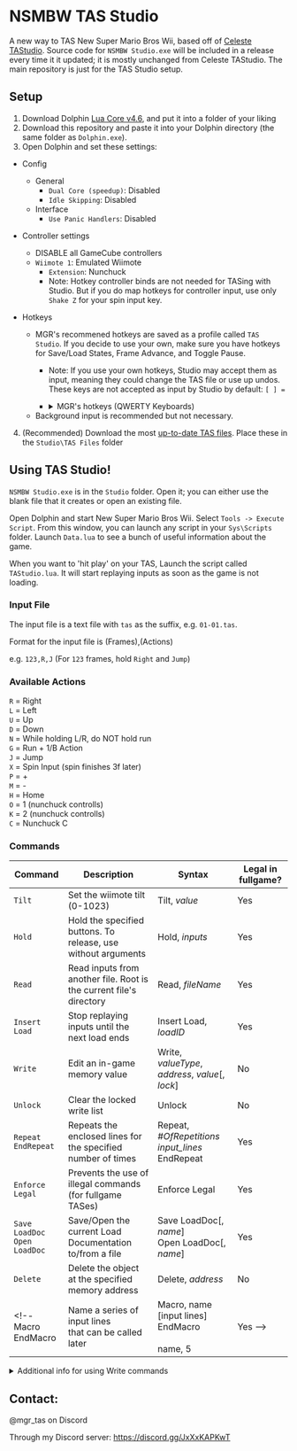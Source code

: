 # NSMBW TAS Studio
A new way to TAS New Super Mario Bros Wii, based off of [Celeste TAStudio](https://github.com/EverestAPI/CelesteTAS-EverestInterop/tree/a968bc96f958d67ddce3de84175f0e2b0bad1572). Source code for `NSMBW Studio.exe` will be included in a release every time it it updated; it is mostly unchanged from Celeste TAStudio. The main repository is just for the TAS Studio setup.

## Setup
1. Download Dolphin [Lua Core v4.6](https://github.com/MikeXander/Dolphin-Lua-Core/releases/tag/v4.6), and put it into a folder of your liking
2. Download this repository and paste it into your Dolphin directory (the same folder as `Dolphin.exe`).
3. Open Dolphin and set these settings:
- Config
  - General
    - `Dual Core (speedup)`: Disabled
    - `Idle Skipping`: Disabled
  - Interface
    - `Use Panic Handlers`: Disabled
    
- Controller settings
  - DISABLE all GameCube controllers
  - `Wiimote 1`: Emulated Wiimote
    - `Extension`: Nunchuck
    - Note: Hotkey controller binds are not needed for TASing with Studio. But if you do map hotkeys for controller input, use only `Shake Z` for your spin input key.

- Hotkeys
  - MGR's recommened hotkeys are saved as a profile called `TAS Studio`. If you decide to use your own, make sure you have hotkeys for Save/Load States, Frame Advance, and Toggle Pause.
    - Note: If you use your own hotkeys, Studio may accept them as input, meaning they could change the TAS file or use up undos. These keys are not accepted as input by Studio by default:  `[ ] =`
    - <details>
        <summary>MGR's hotkeys (QWERTY Keyboards)</summary>
      
        `[` = Frame Advance\
        `]` = Play/Pause\
        `Right Shift` = Uncap emulation speed
      
        `Alt`+`-` = Save state to selected slot\
        `=` = Load state from selected slot\
        `Ctrl`+`Shift`+`-` = Undo Save State\
        `Ctrl`+`Shift`+`=` = Undo Load State
      
        `Ctrl`+`Shift`+`1` = Select slot 1 (Use 1-9 and 0 to select slots 1-10)\
        `Alt`+`Shift`+`1` = Save state to slot 1 (Use 1-9 and 0 to save to slots 1-10)\
        `Alt`+`Shift`+`Q` = Load state from slot 1 (Use Q-P to load from slots 1-10)
   
        `Alt`+`;` = Start selected script\
        `Alt`+`'` = Cancel selected script\
        `Esc` = Stop the current emulation
      </details>
  - Background input is recommended but not necessary.

4. (Recommended) Download the most [up-to-date TAS files](https://github.com/MGR-tas/NsmbwTAS-Files). Place these in the `Studio\TAS Files` folder

## Using TAS Studio!

`NSMBW Studio.exe` is in the `Studio` folder. Open it; you can either use the blank file that it creates or open an existing file.

Open Dolphin and start New Super Mario Bros Wii. Select `Tools -> Execute Script`. From this window, you can launch any script in your `Sys\Scripts` folder. Launch `Data.lua` to see a bunch of useful information about the game.

When you want to 'hit play' on your TAS, Launch the script called `TAStudio.lua`. It will start replaying inputs as soon as the game is not loading.

### Input File
The input file is a text file with `tas` as the suffix, e.g. `01-01.tas`.

Format for the input file is (Frames),(Actions)

e.g. `123,R,J` (For `123` frames, hold `Right` and `Jump`)

### Available Actions
`R` = Right\
`L` = Left\
`U` = Up\
`D` = Down\
`N` = While holding L/R, do NOT hold run\
`G` = Run + 1/B Action\
`J` = Jump\
`X` = Spin Input (spin finishes 3f later)\
`P` = +\
`M` = -\
`H` = Home\
`O` = 1 (nunchuck controlls)\
`K` = 2 (nunchuck controlls)\
`C` = Nunchuck C

### Commands
Command|Description|Syntax|Legal in fullgame?
---|---|---|---
`Tilt`|Set the wiimote tilt (0-1023)|Tilt, *value*|Yes
`Hold`|Hold the specified buttons. To release, use without arguments|Hold, *inputs*|Yes
`Read`|Read inputs from another file. Root is the current file's directory|Read, *fileName*|Yes
`Insert Load`|Stop replaying inputs until the next load ends|Insert Load, *loadID*|Yes
`Write`|Edit an in-game memory value|Write, *valueType*, *address*, *value*[, *lock*]|No
`Unlock`|Clear the locked write list|Unlock|No
`Repeat`<br>`EndRepeat`|Repeats the enclosed lines for the specified number of times|Repeat, *#OfRepetitions*<br>*input_lines*<br>EndRepeat|Yes
`Enforce Legal`|Prevents the use of illegal commands (for fullgame TASes)|Enforce Legal|Yes
`Save LoadDoc`<br>`Open LoadDoc`|Save/Open the current Load Documentation to/from a file|Save LoadDoc[, *name*]<br>Open LoadDoc[, *name*]|Yes
`Delete`|Delete the object at the specified memory address|Delete, *address*|No
<!--Macro<br>EndMacro|Name a series of input lines<br>that can be called later|Macro, name<br>[input lines]<br>EndMacro<br><br>name, 5|Yes -->

<details>
  <summary>Additional info for using Write commands</summary>
  
  - There are a variety of different text strings that you can use instead of a memory address, so here's the list.
  - Strings prefixed with `.` should be placed after a different address (parent) to get good results (for example, `Player.PosX` or `0x8154B804.PosX`)
    - If strings prefixed with `.` are used without the period and without a parent, then they will assume that `Player` is the parent string.\

  `IGT` = Value of (InGameTimer - 1)*4096  (maybe I'll automate the conversion someday)\
  `RNG` = The game's RNG state (0x0 - 0xFFFFFFFF)\
  `LifeCount` = Mario's life count\
  `CoinCount`\
  `Score`\
  `SwitchTimer` = Remaining time on a P-Switch timer\
  `LevelDeaths` = Deaths per level (for easily activating super guide blocks; suffix with level name in format `.1-2`, `.5-Tower`)\
  `ProjectileCountA` = Number of recent fire/ice balls (set bot A and B)\
  `ProjectileCountB`\
  
  `Player` = The player's object address\
  `.PosX`\
  `.PosY`\
  `.Collision` = Collision flags\
  `.StarTimer` = Remaining time with star power (Player Only)\
  `.TwirlTimer` = Cooldown between spin inputs (Player Only)\
  `.SlideTimer` = 30 minus frames on ground since starting penguin slide (Player Only)\
  `.SpinTimer` = Remaining time getting upward speed from propeller spin (Player Only)\
  `.Jump` = Chained Jump Counter (Player Only)\
  `.ChainJumpTimer` = Remaining time to jump while activating the next chained jump state (Player Only)\
  `.Powerup` or `.PS` = Player Powerup State (0-6 unless you want to have fun)\
  `.PipeTimerL` or `.PipeTimerR` = Frames since landing on ground and holding L/R (Player Only)\
  
  `Inventory` = The game's inventory refference address\
  `.Mushrooms`\
  `.FireFlowers`\
  `.Propellers`\
  `.IceFlowers`\
  `.Penguins`\
  `.Minis`\
  `.Stars`\
  `.ps7s` (don't ask)
</details>



## Contact: 
@mgr_tas on Discord

Through my Discord server: https://discord.gg/JxXxKAPKwT
